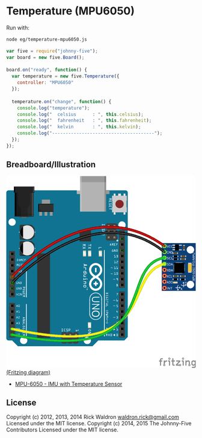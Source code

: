 <!--remove-start-->
# Temperature (MPU6050)

Run with:
```bash
node eg/temperature-mpu6050.js
```
<!--remove-end-->

```javascript
var five = require("johnny-five");
var board = new five.Board();

board.on("ready", function() {
  var temperature = new five.Temperature({
    controller: "MPU6050"
  });

  temperature.on("change", function() {
    console.log("temperature");
    console.log("  celsius      : ", this.celsius);
    console.log("  fahrenheit   : ", this.fahrenheit);
    console.log("  kelvin       : ", this.kelvin);
    console.log("--------------------------------------");
  });
});


```


## Breadboard/Illustration


![docs/breadboard/temperature-mpu6050.png](breadboard/temperature-mpu6050.png)  
[(Fritzing diagram)](breadboard/temperature-mpu6050.fzz)


- [MPU-6050 - IMU with Temperature Sensor](http://www.invensense.com/mems/gyro/mpu6050.html)


<!--remove-start-->
## License
Copyright (c) 2012, 2013, 2014 Rick Waldron <waldron.rick@gmail.com>
Licensed under the MIT license.
Copyright (c) 2014, 2015 The Johnny-Five Contributors
Licensed under the MIT license.
<!--remove-end-->

